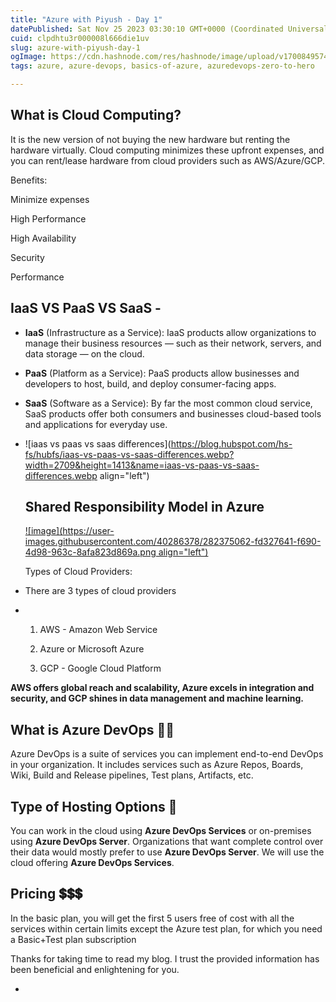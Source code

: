 ```yaml
---
title: "Azure with Piyush - Day 1"
datePublished: Sat Nov 25 2023 03:30:10 GMT+0000 (Coordinated Universal Time)
cuid: clpdhtu3r000008l666die1uv
slug: azure-with-piyush-day-1
ogImage: https://cdn.hashnode.com/res/hashnode/image/upload/v1700849574832/a4e1eecb-3b85-4f64-98ef-04580c388a6c.jpeg
tags: azure, azure-devops, basics-of-azure, azuredevops-zero-to-hero

---
```


## What is Cloud Computing?

It is the new version of not buying the new hardware but renting the hardware virtually. Cloud computing minimizes these upfront expenses, and you can rent/lease hardware from cloud providers such as AWS/Azure/GCP.

Benefits:

Minimize expenses

High Performance

High Availability

Security

Performance

## IaaS VS PaaS VS SaaS -

* **IaaS** (Infrastructure as a Service): IaaS products allow organizations to manage their business resources — such as their network, servers, and data storage — on the cloud.
    
* **PaaS** (Platform as a Service): PaaS products allow businesses and developers to host, build, and deploy consumer-facing apps.
    
* **SaaS** (Software as a Service): By far the most common cloud service, SaaS products offer both consumers and businesses cloud-based tools and applications for everyday use.
    
* ![iaas vs paas vs saas differences](https://blog.hubspot.com/hs-fs/hubfs/iaas-vs-paas-vs-saas-differences.webp?width=2709&height=1413&name=iaas-vs-paas-vs-saas-differences.webp align="left")
    
    ## Shared Responsibility Model in Azure
    
    [![image](https://user-images.githubusercontent.com/40286378/282375062-fd327641-f690-4d98-963c-8afa823d869a.png align="left")](https://user-images.githubusercontent.com/40286378/282375062-fd327641-f690-4d98-963c-8afa823d869a.png)
    
    Types of Cloud Providers:
    
* There are 3 types of cloud providers
    
* 1. AWS - Amazon Web Service
        
    2. Azure or Microsoft Azure
        
    3. GCP - Google Cloud Platform
        

**AWS offers global reach and scalability, Azure excels in integration and security, and GCP shines in data management and machine learning.**

## What is Azure DevOps 🤷‍♂️

Azure DevOps is a suite of services you can implement end-to-end DevOps in your organization. It includes services such as Azure Repos, Boards, Wiki, Build and Release pipelines, Test plans, Artifacts, etc.

## Type of Hosting Options 🚀

You can work in the cloud using **Azure DevOps Services** or on-premises using **Azure DevOps Server**. Organizations that want complete control over their data would mostly prefer to use **Azure DevOps Server**. We will use the cloud offering **Azure DevOps Services**.

## Pricing 💲💲💲

In the basic plan, you will get the first 5 users free of cost with all the services within certain limits except the Azure test plan, for which you need a Basic+Test plan subscription

Thanks for taking time to read my blog. I trust the provided information has been beneficial and enlightening for you.

*